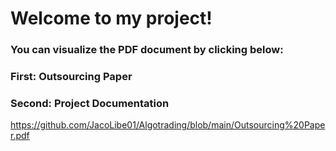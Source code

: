 # Welcome to my project!
### You can visualize the PDF document by clicking below:
### First: Outsourcing Paper
### Second: Project Documentation
https://github.com/JacoLibe01/Algotrading/blob/main/Outsourcing%20Paper.pdf
